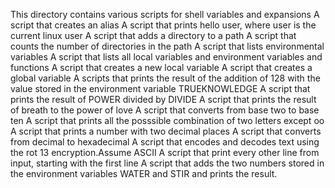 This directory contains various scripts for shell variables and expansions
A script that creates an alias
A script that prints hello user, where user is the current linux user
A script that adds a directory to a path
A script that counts the number of directories in the path
A script that lists environmental variables
A script that lists all local variables and environment variables and functions
A script that creates a new local variable
A script that creates a global variable
A scripts that prints the result of the addition of 128 with the value stored in the environment variable TRUEKNOWLEDGE
A script that prints the result of POWER divided by DIVIDE
A script that prints the result of breath to the power of love
A script that converts from base two to base ten
A script that prints all the posssible combination of two letters except oo
A script that prints a number with two decimal places
A script that converts from decimal to hexadecimal
A script that encodes and decodes text using the rot 13 encryption.Assume ASCII
A script that print every other line from input, starting with the first line
A script that adds the two numbers stored in the environment variables WATER and STIR and prints the result.
